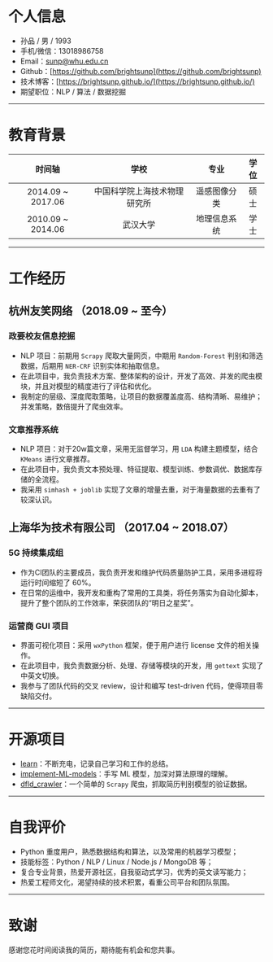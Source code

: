 # 个人信息
- 孙品 / 男 / 1993
- 手机/微信：13018986758
- Email：[sunp@whu.edu.cn](mailto:sunp@whu.edu.cn)
- Github：[https://github.com/brightsunp](https://github.com/brightsunp)
- 技术博客：[https://brightsunp.github.io/](https://brightsunp.github.io/)
- 期望职位：NLP / 算法 / 数据挖掘

---

# 教育背景
时间轴 | 学校 | 专业 | 学位
:-: | :-: | :-: | :-:
2014.09 ~ 2017.06 | 中国科学院上海技术物理研究所 | 遥感图像分类 | 硕士
2010.09 ~ 2014.06 | 武汉大学 | 地理信息系统 | 学士

---

# 工作经历
## 杭州友笑网络 （2018.09 ~ 至今）
### 政要校友信息挖掘
- NLP 项目：前期用 `Scrapy` 爬取大量网页，中期用 `Random-Forest` 判别和筛选数据，后期用 `NER-CRF` 识别实体和抽取信息。
- 在此项目中，我负责技术方案、整体架构的设计，开发了高效、并发的爬虫模块，并且对模型的精度进行了评估和优化。
- 我制定的层级、深度爬取策略，让项目的数据覆盖度高、结构清晰、易维护；并发策略，数倍提升了爬虫效率。

### 文章推荐系统
- NLP 项目：对于20w篇文章，采用无监督学习，用 `LDA` 构建主题模型，结合 `KMeans` 进行文章推荐。
- 在此项目中，我负责文本预处理、特征提取、模型训练、参数调优、数据库存储的全流程。
- 我采用 `simhash + joblib` 实现了文章的增量去重，对于海量数据的去重有了较深认识。

## 上海华为技术有限公司 （2017.04 ~ 2018.07）
### 5G 持续集成组
- 作为CI团队的主要成员，我负责开发和维护代码质量防护工具，采用多进程将运行时间缩短了 60%。
- 在日常的运维中，我开发和重构了常用的工具类，将任务落实为自动化脚本，提升了整个团队的工作效率，荣获团队的“明日之星奖”。

### 运营商 GUI 项目
- 界面可视化项目：采用 `wxPython` 框架，便于用户进行 license 文件的相关操作。
- 在此项目中，我负责数据分析、处理、存储等模块的开发，用 `gettext` 实现了中英文切换。
- 我参与了团队代码的交叉 review，设计和编写 test-driven 代码，使得项目零缺陷交付。

---

# 开源项目
- [learn](https://github.com/brightsunp/learn)：不断充电，记录自己学习和工作的总结。
- [implement-ML-models](https://github.com/brightsunp/implement-ML-models)：手写 ML 模型，加深对算法原理的理解。
- [dfld_crawler](https://github.com/brightsunp/dfld_crawler)：一个简单的 `Scrapy` 爬虫，抓取简历判别模型的验证数据。

---

# 自我评价
- Python 重度用户，熟悉数据结构和算法，以及常用的机器学习模型；
- 技能标签：Python / NLP / Linux / Node.js / MongoDB 等；
- 复合专业背景，热爱开源社区，自我驱动式学习，优秀的英文读写能力；
- 热爱工程师文化，渴望持续的技术积累，看重公司平台和团队氛围。

---

# 致谢
感谢您花时间阅读我的简历，期待能有机会和您共事。